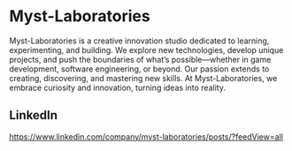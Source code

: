 # Myst-Laboratories

Myst-Laboratories is a creative innovation studio dedicated to learning, experimenting, and building.
We explore new technologies, develop unique projects, and push the boundaries of what’s possible—whether in
game development, software engineering, or beyond. Our passion extends to creating, discovering, and mastering new skills.
At Myst-Laboratories, we embrace curiosity and innovation, turning ideas into reality. 

## LinkedIn

https://www.linkedin.com/company/myst-laboratories/posts/?feedView=all
